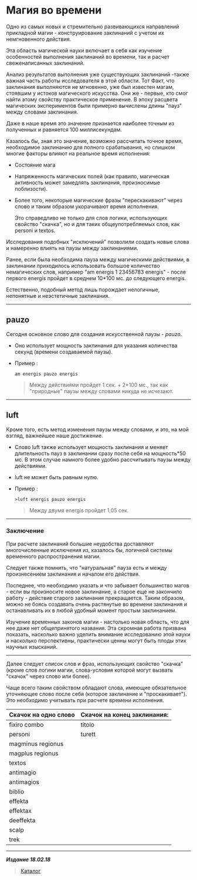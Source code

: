 # Магия во времени #

Одно из самых новых и стремительно развивающихся направлений прикладной магии - конструирование заклинаний с учетом их немгновенного действия.

Эта область магической науки включает в себя как изучение особенностей выполнения заклинаний во времени, так и расчет свеженаписанных заклинаний.

Анализ результатов выполнения уже существующих заклинаний -также важная часть работы исследователя в этой области. Тот Факт, что заклинания выполняются не мгновенно, уже был известен магам, стоявшим у истоков магического искусства. Они же - первые, кто смог найти этому свойству практическое применение. В эпоху расцвета магических экспериментов были примерно вычислены длины "пауз" между словами заклинания.

Даже в наше время это значение признается наиболее точным из
полученных и равняется 100 миллисекундам.

Казалось бы, зная это значение, возможно рассчитать точное время, необходимое заклинанию для полного срабатывания, но слишком многие факторы влияют на реальное время исполнения:

* Состояние мага

* Напряженность магических полей (как правило, магическая активность может замедлять заклинания, произносимые поблизости).

* Более того, некоторые магические фразы "перескакивают" через слово и таким образом укорачивают время исполнения.

  Это справедливо не только для слов логики, использующих свойство "скачка", но и для таких общеупотребляемых слов, как personi и textos.
  
Исследования подобных "исключений" позволили создать новые слова и намеренно влиять на паузы между заклинаниями.

Ранее, если была необходима пауза между магическими действиями, в заклинании приходилось использовать большое количество немагических слов, например "am energis 1 23456783 energis" - после первого energis пройдет в среднем 10*100 мс. до следующего energis.

Естественно, подобный метод лишь порождает нелогичные, непонятные и неэстетичные заклинания.

***

## **pauzo** ##

Сегодня основное слово для создания искусственной паузы - *pauzo*.

* Оно использует мощность заклинания для указания количества секунд (времени создаваемой паузы).

* Пример :
  
  ```cadabra
  am energis pauzo energis
  ```

  >Между действиями пройдет 1 сек. + 2*100 мс., так как "природные" паузы между словами никуда не исчезают.

***

## **luft** ##

Кроме того, есть метод изменения паузы между словами, и это, на мой взгляд, важнейшее наше достижение.

* Слово luft также использует мощность заклинания и меняет длительность пауз в заклинании сразу после себя на мощность*50 мс. В этом случае намного более удобно рассчитывать паузы между действиями.

* luft не может быть равным нулю.

* Пример :

  ```cadabra
  >luft energis pauzo energis
  ```
  
  >Между двумя energis пройдет 1,05 сек.

***

### Заключение ###

При расчете заклинаний большие неудобства доставляют многочисленные исключения из, казалось бы, логичной системы временного распространения магии.

Следует также помнить, что "натуральная" пауза есть и между произнесением заклинания и началом его действия.

Последнее, что необходимо указать и что забывает большинство магов - если вы произносите новое заклинание, а старое еще не закончило работу - действие старого заклинания прекращается. Таким образом, можно не боясь создавать очень растянутые во времени заклинания и останавливать их в любой удобный момент простым заклинанием.

Изучение временных законов магии - настолько новая область, что для нее даже нет общепринятого названия. Эта скромная работа призвана показать, насколько важно уделить внимание исследованию этой науки и насколько перспективны, практически ценны могут быть плоды этих научных изысканий.

***

Далее следует список слов и фраз, использующих свойство "скачка" (кроме слов логики магии, слова-условия которой могут вызвать "скачок" через слово или более).

Чаще всего таким свойством обладают слова, имеющие обязательное уточняющее слово после себя (которое заклинание и "проскакивает"). Это необходимо учитывать при расчете времени исполнения.

|   Скачок на одно слово   |     Скачок на конец заклинания:    |
|--------------------------|------------------------------------|
|  fixiro combo            |  titolo                            |
|  personi                 |  turett                            |
|  magminus regionus       |
|  magplus regionus        |
|  textos                  |
|  antimagio               |
|  antimagios              |
|  biblio                  |
|  effekta                 |
|  effektax                |
|  deeffekta               |
|  scalp                   |
|  trek                    |

***

***Издание 18.02.18***

>[Каталог](..\navigation.md)
